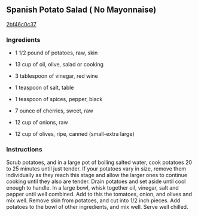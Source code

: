 ## Spanish Potato Salad ( No Mayonnaise)

[2bf46c0c37](http://www.food.com/recipe/spanish-potato-salad-no-mayonnaise-97954)

### Ingredients

 - 1 1/2 pound of potatoes, raw, skin

 - 13 cup of oil, olive, salad or cooking

 - 3 tablespoon of vinegar, red wine

 - 1 teaspoon of salt, table

 - 1 teaspoon of spices, pepper, black

 - 7 ounce of cherries, sweet, raw

 - 12 cup of onions, raw

 - 12 cup of olives, ripe, canned (small-extra large)

### Instructions

Scrub potatoes, and in a large pot of boiling salted water, cook potatoes 20 to 25 minutes until just tender. If your potatoes vary in size, remove them individually as they reach this stage and allow the larger ones to continue cooking until they also are tender. Drain potatoes and set aside until cool enough to handle. In a large bowl, whisk together oil, vinegar, salt and pepper until well combined. Add to this the tomatoes, onion, and olives and mix well. Remove skin from potatoes, and cut into 1/2 inch pieces. Add potatoes to the bowl of other ingredients, and mix well. Serve well chilled.